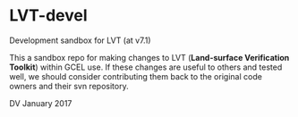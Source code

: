 # LVT-devel
Development sandbox for LVT (at v7.1)

This a sandbox repo for making changes to LVT (**Land-surface Verification Toolkit**) within GCEL use. If these changes are useful to others and tested well, we should consider contributing them back to the original code owners and their svn repository. 

DV January 2017
